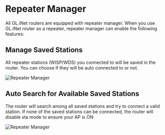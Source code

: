 # Repeater Manager

All GL.iNet routers are equipped with repeater manager. When you use GL.iNet router as a repeater, repeater manager can enable the following features:



## Manage Saved Stations

All repeater stations (WISP/WDS) you connected to will be saved in the router. You can choose if they will be auto connected to or not.

![Repeater Manager](https://static.gl-inet.com/docs/en/2.x/setup/src/repeater_manager/repeater_manager.jpg)



## Auto Search for Available Saved Stations

The router will search among all saved stations and try to connect a valid station. If none of the saved stations can be connected, the router will disable sta mode to ensure your AP is ON

![Repeater Manager](https://static.gl-inet.com/docs/en/2.x/setup/src/repeater_manager/repeater_manager1.jpg)
